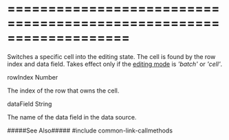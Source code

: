 ===================================================================
===================================================================

<!--shortDescription-->
Switches a specific cell into the editing state. The cell is found by the row index and data field. Takes effect only if the [editing mode]({basewidgetpath}/Configuration/editing/#mode) is *'batch'* or *'cell'*.
<!--/shortDescription-->

<!--paramName1-->rowIndex<!--/paramName1-->
<!--paramType1-->Number<!--/paramType1-->
<!--paramDescription1-->
The index of the row that owns the cell.
<!--/paramDescription1-->

<!--paramName2-->dataField<!--/paramName2-->
<!--paramType2-->String<!--/paramType2-->
<!--paramDescription2-->
The name of the data field in the data source.
<!--/paramDescription2-->

<!--fullDescription-->
#####See Also#####
#include common-link-callmethods
<!--/fullDescription-->